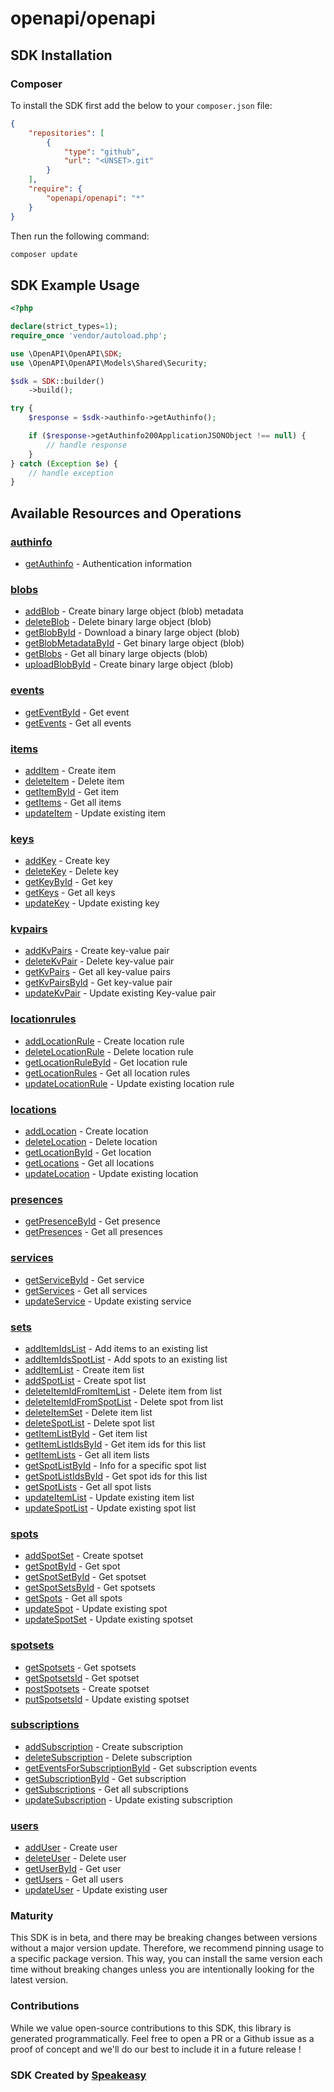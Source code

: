 # openapi/openapi

<!-- Start SDK Installation -->
## SDK Installation

### Composer

To install the SDK first add the below to your `composer.json` file:

```json
{
    "repositories": [
        {
            "type": "github",
            "url": "<UNSET>.git"
        }
    ],
    "require": {
        "openapi/openapi": "*"
    }
}
```

Then run the following command:

```bash
composer update
```
<!-- End SDK Installation -->

## SDK Example Usage
<!-- Start SDK Example Usage -->
```php
<?php

declare(strict_types=1);
require_once 'vendor/autoload.php';

use \OpenAPI\OpenAPI\SDK;
use \OpenAPI\OpenAPI\Models\Shared\Security;

$sdk = SDK::builder()
    ->build();

try {
    $response = $sdk->authinfo->getAuthinfo();

    if ($response->getAuthinfo200ApplicationJSONObject !== null) {
        // handle response
    }
} catch (Exception $e) {
    // handle exception
}
```
<!-- End SDK Example Usage -->

<!-- Start SDK Available Operations -->
## Available Resources and Operations


### [authinfo](docs/authinfo/README.md)

* [getAuthinfo](docs/authinfo/README.md#getauthinfo) - Authentication information

### [blobs](docs/blobs/README.md)

* [addBlob](docs/blobs/README.md#addblob) - Create binary large object (blob) metadata
* [deleteBlob](docs/blobs/README.md#deleteblob) - Delete binary large object (blob)
* [getBlobById](docs/blobs/README.md#getblobbyid) - Download a binary large object (blob)
* [getBlobMetadataById](docs/blobs/README.md#getblobmetadatabyid) - Get binary large object (blob)
* [getBlobs](docs/blobs/README.md#getblobs) - Get all binary large objects (blob)
* [uploadBlobById](docs/blobs/README.md#uploadblobbyid) - Create binary large object (blob)

### [events](docs/events/README.md)

* [getEventById](docs/events/README.md#geteventbyid) - Get event
* [getEvents](docs/events/README.md#getevents) - Get all events

### [items](docs/items/README.md)

* [addItem](docs/items/README.md#additem) - Create item
* [deleteItem](docs/items/README.md#deleteitem) - Delete item
* [getItemById](docs/items/README.md#getitembyid) - Get item
* [getItems](docs/items/README.md#getitems) - Get all items
* [updateItem](docs/items/README.md#updateitem) - Update existing item

### [keys](docs/keys/README.md)

* [addKey](docs/keys/README.md#addkey) - Create key
* [deleteKey](docs/keys/README.md#deletekey) - Delete key
* [getKeyById](docs/keys/README.md#getkeybyid) - Get key
* [getKeys](docs/keys/README.md#getkeys) - Get all keys
* [updateKey](docs/keys/README.md#updatekey) - Update existing key

### [kvpairs](docs/kvpairs/README.md)

* [addKvPairs](docs/kvpairs/README.md#addkvpairs) - Create key-value pair
* [deleteKvPair](docs/kvpairs/README.md#deletekvpair) - Delete key-value pair
* [getKvPairs](docs/kvpairs/README.md#getkvpairs) - Get all key-value pairs
* [getKvPairsById](docs/kvpairs/README.md#getkvpairsbyid) - Get key-value pair
* [updateKvPair](docs/kvpairs/README.md#updatekvpair) - Update existing Key-value pair

### [locationrules](docs/locationrules/README.md)

* [addLocationRule](docs/locationrules/README.md#addlocationrule) - Create location rule
* [deleteLocationRule](docs/locationrules/README.md#deletelocationrule) - Delete location rule
* [getLocationRuleById](docs/locationrules/README.md#getlocationrulebyid) - Get location rule
* [getLocationRules](docs/locationrules/README.md#getlocationrules) - Get all location rules
* [updateLocationRule](docs/locationrules/README.md#updatelocationrule) - Update existing location rule

### [locations](docs/locations/README.md)

* [addLocation](docs/locations/README.md#addlocation) - Create location
* [deleteLocation](docs/locations/README.md#deletelocation) - Delete location
* [getLocationById](docs/locations/README.md#getlocationbyid) - Get location
* [getLocations](docs/locations/README.md#getlocations) - Get all locations
* [updateLocation](docs/locations/README.md#updatelocation) - Update existing location

### [presences](docs/presences/README.md)

* [getPresenceById](docs/presences/README.md#getpresencebyid) - Get presence
* [getPresences](docs/presences/README.md#getpresences) - Get all presences

### [services](docs/services/README.md)

* [getServiceById](docs/services/README.md#getservicebyid) - Get service
* [getServices](docs/services/README.md#getservices) - Get all services
* [updateService](docs/services/README.md#updateservice) - Update existing service

### [sets](docs/sets/README.md)

* [addItemIdsList](docs/sets/README.md#additemidslist) - Add items to an existing list
* [addItemIdsSpotList](docs/sets/README.md#additemidsspotlist) - Add spots to an existing list
* [addItemList](docs/sets/README.md#additemlist) - Create item list
* [addSpotList](docs/sets/README.md#addspotlist) - Create spot list
* [deleteItemIdFromItemList](docs/sets/README.md#deleteitemidfromitemlist) - Delete item from list
* [deleteItemIdFromSpotList](docs/sets/README.md#deleteitemidfromspotlist) - Delete spot from list
* [deleteItemSet](docs/sets/README.md#deleteitemset) - Delete item list
* [deleteSpotList](docs/sets/README.md#deletespotlist) - Delete spot list
* [getItemListById](docs/sets/README.md#getitemlistbyid) - Get item list
* [getItemListIdsById](docs/sets/README.md#getitemlistidsbyid) - Get item ids for this list
* [getItemLists](docs/sets/README.md#getitemlists) - Get all item lists
* [getSpotListById](docs/sets/README.md#getspotlistbyid) - Info for a specific spot list
* [getSpotListIdsById](docs/sets/README.md#getspotlistidsbyid) - Get spot ids for this list
* [getSpotLists](docs/sets/README.md#getspotlists) - Get all spot lists
* [updateItemList](docs/sets/README.md#updateitemlist) - Update existing item list
* [updateSpotList](docs/sets/README.md#updatespotlist) - Update existing spot list

### [spots](docs/spots/README.md)

* [addSpotSet](docs/spots/README.md#addspotset) - Create spotset
* [getSpotById](docs/spots/README.md#getspotbyid) - Get spot
* [getSpotSetById](docs/spots/README.md#getspotsetbyid) - Get spotset
* [getSpotSetsById](docs/spots/README.md#getspotsetsbyid) - Get spotsets
* [getSpots](docs/spots/README.md#getspots) - Get all spots
* [updateSpot](docs/spots/README.md#updatespot) - Update existing spot
* [updateSpotSet](docs/spots/README.md#updatespotset) - Update existing spotset

### [spotsets](docs/spotsets/README.md)

* [getSpotsets](docs/spotsets/README.md#getspotsets) - Get spotsets
* [getSpotsetsId](docs/spotsets/README.md#getspotsetsid) - Get spotset
* [postSpotsets](docs/spotsets/README.md#postspotsets) - Create spotset
* [putSpotsetsId](docs/spotsets/README.md#putspotsetsid) - Update existing spotset

### [subscriptions](docs/subscriptions/README.md)

* [addSubscription](docs/subscriptions/README.md#addsubscription) - Create subscription
* [deleteSubscription](docs/subscriptions/README.md#deletesubscription) - Delete subscription
* [getEventsForSubscriptionById](docs/subscriptions/README.md#geteventsforsubscriptionbyid) - Get subscription events
* [getSubscriptionById](docs/subscriptions/README.md#getsubscriptionbyid) - Get subscription
* [getSubscriptions](docs/subscriptions/README.md#getsubscriptions) - Get all subscriptions
* [updateSubscription](docs/subscriptions/README.md#updatesubscription) - Update existing subscription

### [users](docs/users/README.md)

* [addUser](docs/users/README.md#adduser) - Create user
* [deleteUser](docs/users/README.md#deleteuser) - Delete user
* [getUserById](docs/users/README.md#getuserbyid) - Get user
* [getUsers](docs/users/README.md#getusers) - Get all users
* [updateUser](docs/users/README.md#updateuser) - Update existing user
<!-- End SDK Available Operations -->

### Maturity

This SDK is in beta, and there may be breaking changes between versions without a major version update. Therefore, we recommend pinning usage
to a specific package version. This way, you can install the same version each time without breaking changes unless you are intentionally
looking for the latest version.

### Contributions

While we value open-source contributions to this SDK, this library is generated programmatically.
Feel free to open a PR or a Github issue as a proof of concept and we'll do our best to include it in a future release !

### SDK Created by [Speakeasy](https://docs.speakeasyapi.dev/docs/using-speakeasy/client-sdks)
